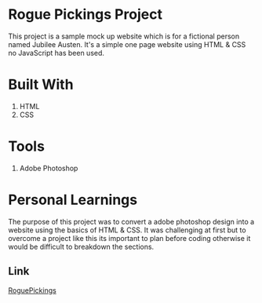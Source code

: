 # Rogue Pickings Project

This project is a sample mock up website which is for a fictional person named Jubilee Austen. It's a simple one page website using HTML & CSS no JavaScript has been used.


# Built With
1. HTML
2. CSS

# Tools
1. Adobe Photoshop

# Personal Learnings

The purpose of this project was to convert a adobe photoshop design into a website using the basics of HTML & CSS. It was challenging at first but to overcome a project like this its important to plan before coding otherwise it would be difficult to breakdown the sections.


## Link
[RoguePickings](https://mamzyk12.github.io/Rogue-Pickings/)
